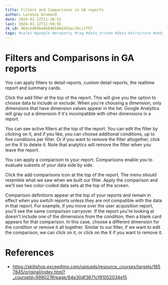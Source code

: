 ```yaml
---
title: Filters and Comparisons in GA reports
author: Lorenzo Drumond
date: 2024-01-22T11:36:52
last: 2024-01-22T11:50:55
zk_id: 066cbd09ba6b846546d3d1ec10cc2f57
tags: #sales #google #property #tag #data_stream #data #structure #website #analytics #account #marketing #firebase #filters #recorded #reports #comparisons #advertising #mobile #real_time #ga4
---
```



# Filters and Comparisons in GA reports
You can apply filters to detail reports, custom detail reports, the realtime report and summary cards.

Click the add filter at the top of the report. This will give you the option to choose data to include or exclude. When you're choosing a dimension, only dimensions that have dimension values appear in the list. Google Analytics will gray out a dimension if it's incompatible with other dimensions in a report.

You can see active filters at the top of the report. You can edit the filter by clicking on it, and if you like, you can choose additional conditions, up to five conditions per filter. Or if you want to remove the filter altogether, click on the X to delete it. Note that analytics will remove the filter when you leave the report.

You can apply a comparison to your report. Comparisons enable you to evaluate subsets of your data side by side.

Click the add comparisons icon at the top of the report. The menu should resemble what we saw when we built our filter. Apply the comparison and we'll see two color-coded data sets at the top of the screen.

Comparison definitions appear at the top of your reports and remain in effect when you switch reports unless they are not compatible with the data in that report. For example, if you move over the user acquisition report, you'll see the same comparison carryover. If the report you're looking at doesn't include one of the dimensions from the condition, then a blank card appears for that comparison. In this case, choose a different dimension for the condition or remove it all together. Similar to our filter, if we want to edit the comparison, we can click on it, or click on the X if you want to remove it.

# References
- https://skillshop.exceedlms.com/uploads/resource_courses/targets/1657845/original/index.html?_courseId=998027#/page/64e30df3671cf91052034e15
